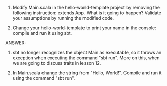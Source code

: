1.	Modify Main.scala in the hello-world-template project by removing the following instruction: extends App.
What is it going to happen? Validate your assumptions by running the modified code.

2.	Change your hello-world-template to print your name in the console: compile and run it using sbt.


ANSWER:

1. sbt no longer recognizes the object Main as executable, so it throws an exception when executing the command "sbt run". More on this, when we are going to discuss traits in lesson 12.

2. In Main.scala change the string from "Hello, World!". Compile and run it using the command "sbt run".

